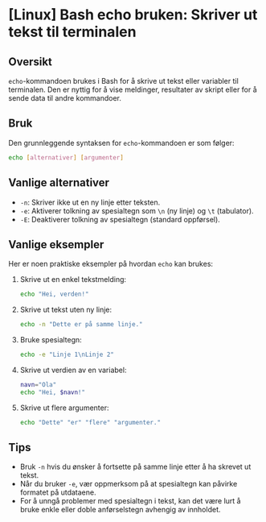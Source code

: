 # [Linux] Bash echo bruken: Skriver ut tekst til terminalen

## Oversikt
`echo`-kommandoen brukes i Bash for å skrive ut tekst eller variabler til terminalen. Den er nyttig for å vise meldinger, resultater av skript eller for å sende data til andre kommandoer.

## Bruk
Den grunnleggende syntaksen for `echo`-kommandoen er som følger:

```bash
echo [alternativer] [argumenter]
```

## Vanlige alternativer
- `-n`: Skriver ikke ut en ny linje etter teksten.
- `-e`: Aktiverer tolkning av spesialtegn som `\n` (ny linje) og `\t` (tabulator).
- `-E`: Deaktiverer tolkning av spesialtegn (standard oppførsel).

## Vanlige eksempler
Her er noen praktiske eksempler på hvordan `echo` kan brukes:

1. Skrive ut en enkel tekstmelding:
   ```bash
   echo "Hei, verden!"
   ```

2. Skrive ut tekst uten ny linje:
   ```bash
   echo -n "Dette er på samme linje."
   ```

3. Bruke spesialtegn:
   ```bash
   echo -e "Linje 1\nLinje 2"
   ```

4. Skrive ut verdien av en variabel:
   ```bash
   navn="Ola"
   echo "Hei, $navn!"
   ```

5. Skrive ut flere argumenter:
   ```bash
   echo "Dette" "er" "flere" "argumenter."
   ```

## Tips
- Bruk `-n` hvis du ønsker å fortsette på samme linje etter å ha skrevet ut tekst.
- Når du bruker `-e`, vær oppmerksom på at spesialtegn kan påvirke formatet på utdataene.
- For å unngå problemer med spesialtegn i tekst, kan det være lurt å bruke enkle eller doble anførselstegn avhengig av innholdet.